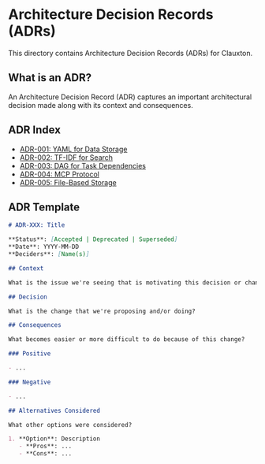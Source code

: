 # Architecture Decision Records (ADRs)

This directory contains Architecture Decision Records (ADRs) for Clauxton.

## What is an ADR?

An Architecture Decision Record (ADR) captures an important architectural decision made along with its context and consequences.

## ADR Index

- [ADR-001: YAML for Data Storage](./ADR-001-yaml-storage.md)
- [ADR-002: TF-IDF for Search](./ADR-002-tfidf-search.md)
- [ADR-003: DAG for Task Dependencies](./ADR-003-dag-dependencies.md)
- [ADR-004: MCP Protocol](./ADR-004-mcp-protocol.md)
- [ADR-005: File-Based Storage](./ADR-005-file-based-storage.md)

## ADR Template

```markdown
# ADR-XXX: Title

**Status**: [Accepted | Deprecated | Superseded]
**Date**: YYYY-MM-DD
**Deciders**: [Name(s)]

## Context

What is the issue we're seeing that is motivating this decision or change?

## Decision

What is the change that we're proposing and/or doing?

## Consequences

What becomes easier or more difficult to do because of this change?

### Positive

- ...

### Negative

- ...

## Alternatives Considered

What other options were considered?

1. **Option**: Description
   - **Pros**: ...
   - **Cons**: ...
```
